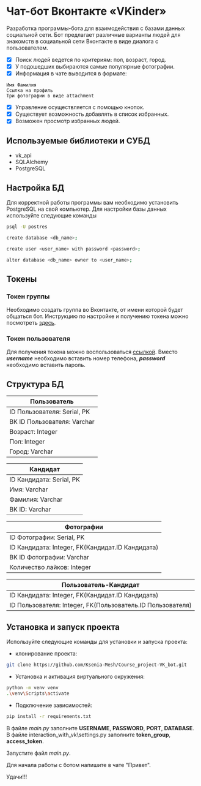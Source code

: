 # Чат-бот Вконтакте «VKinder» 

Разработка программы-бота для взаимодействия с базами данных социальной сети. Бот предлагает различные варианты людей для знакомств в социальной сети Вконтакте в виде диалога с пользователем.

- [x] Поиск людей ведется по критериям: пол, возраст, город.
- [x] У подошедших выбираются самые популярные фотографии.
- [x] Информация в чате выводится в формате:
```text
Имя Фамилия
Ссылка на профиль
Три фотографии в виде attachment
```
- [x] Управление осуществляется с помощью кнопок.
- [x] Существует возможность добавлять в список избранных.
- [x] Возможен просмотр избранных людей.

## Используемые библиотеки и СУБД

- vk_api
- SQLAlchemy
- PostgreSQL

## Настройка БД

Для корректной работы программы вам необходимо установить PostgreSQL на свой компьютер. Для настройки базы данных используйте следующие команды

```bash
psql -U postres

create database <db_name>;

create user <user_name> with password <password>;

alter database <db_name> owner to <user_name>;
```
## Токены

### Токен группы
Необходимо создать группа во Вконтакте, от имени которой будет общаться бот. Инструкцию по настройке и получению токена можно посмотреть [здесь](https://github.com/netology-code/adpy-team-diplom/blob/main/group_settings.md).

### Токен пользователя
Для получения токена можно воспользоваться [ссылкой](https://api.vk.com/oauth%C2%AD/token?grant_type=password%E2%80%8B&client_id=2274003%E2%80%8B&client_secret=hHbZxrka2uZ6jB1inYsH%E2%80%8B&username=НОМЕРТЕЛФОНА%E2%80%8B&password=ПАРОЛЬ). Вместо ***username*** необходимо вставить номер телефона, ***password*** необходимо вставить пароль.

## Структура БД
| Пользователь                 |
| -----------------------------|
| ID Пользователя: Serial, PK  |
| ВК ID Пользователя: Varchar  |
| Возраст: Integer             |
| Пол: Integer                 |
| Город: Varchar               |

| Кандидат                     |
| -----------------------------|
| ID Кандидата: Serial, PK     |
| Имя: Varchar                 |
| Фамилия: Varchar             | 
| ВК ID: Varchar               | 

| Фотографии                                      |
| ------------------------------------------------|
| ID Фотографии: Serial, PK                       |
| ID Кандидата: Integer, FK(Кандидат.ID Кандидата)|
| ВК ID Фотографии: Varchar                       | 
| Количество лайков: Integer                      | 

| Пользователь-Кандидат                                     |
| ----------------------------------------------------------|
| ID Кандидата: Integer, FK(Кандидат.ID Кандидата)          |
| ID Пользователя: Integer, FK(Пользователь.ID Пользователя)|

## Установка и запуск проекта
Используйте следующие команды для установки и запуска проекта:

 - клонирование проекта:
```bash
git clone https://github.com/Ksenia-Mesh/Course_project-VK_bot.git
```
 - Установка и активация виртуального окружения:
 ```bash
python -m venv venv
.\venv\Scripts\activate
```
 - Подключение зависимостей:
```bash
pip install -r requirements.txt
```

В файле *main.py* заполните **USERNAME**, **PASSWORD**, **PORT**, **DATABASE**.
В файле interaction_with_vk\settings.py заполните **token_group**, **access_token**.

Запустите файл *main.py*.

Для начала работы с ботом напишите в чате "Привет".

Удачи!!!
